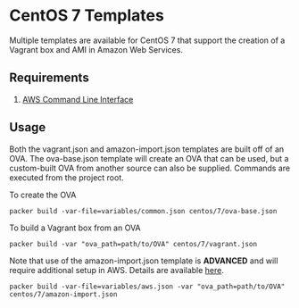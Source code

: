 # CentOS 7 Templates

Multiple templates are available for CentOS 7 that support the creation of a Vagrant
box and AMI in Amazon Web Services.

## Requirements

1. [AWS Command Line Interface](https://aws.amazon.com/cli/)

## Usage

Both the vagrant.json and amazon-import.json templates are built off of an OVA.
The ova-base.json template will create an OVA that can be used, but a custom-built
OVA from another source can also be supplied. Commands are executed from the project
root.

To create the OVA
```Shell
packer build -var-file=variables/common.json centos/7/ova-base.json
```

To build a Vagrant box from an OVA
```Shell
packer build -var "ova_path=path/to/OVA" centos/7/vagrant.json
```

Note that use of the amazon-import.json template is __ADVANCED__ and will require
additional setup in AWS. Details are available [here](http://docs.aws.amazon.com/vm-import/latest/userguide/import-vm-image.html).
```Shell
packer build -var-file=variables/aws.json -var "ova_path=path/to/OVA" centos/7/amazon-import.json
```
